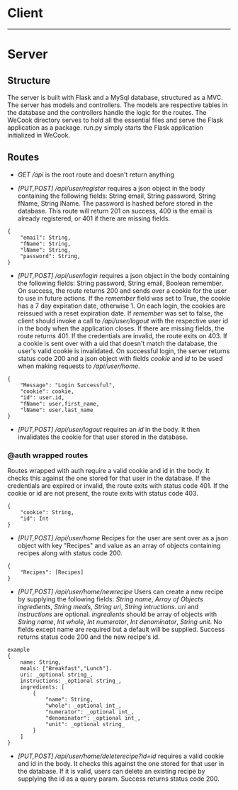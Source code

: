 # Client

---

# Server

## Structure

The server is built with Flask and a MySql database, structured as a MVC. The server has models and controllers. The models are respective tables in the database and the controllers handle the logic for the routes. The WeCook directory serves to hold all the essential files and serve the Flask application as a package. run.py simply starts the Flask application initialized in WeCook.

## Routes

- _GET /api_ is the root route and doesn't return anything

- _\[PUT,POST\] /api/user/register_ requires a json object in the body containing the following fields: String email, String password, String fName, String lName. The password is hashed before stored in the database. This route will return 201 on success, 400 is the email is already registered, or 401 if there are missing fields.

```
{
    "email": String,
    "fName": String,
    "lName": String,
    "password": String,
}
```

- _\[PUT,POST\] /api/user/login_ requires a json object in the body containing the following fields: String password, String email, Boolean remember. On success, the route returns 200 and sends over a cookie for the user to use in future actions. If the _remember_ field was set to True, the cookie has a 7 day expiration date, otherwise 1. On each login, the cookies are reissued with a reset expiration date. If _remember_ was set to false, the client should invoke a call to _/api/user/logout_ with the respective user id in the body when the application closes. If there are missing fields, the route returns 401. If the credentials are invalid, the route exits on 403. If a cookie is sent over with a uid that doesn't match the database, the user's valid cookie is invalidated. On successful login, the server returns status code 200 and a json object with fields *cookie* and *id* to be used when making requests to */api/user/home*.

```
{
    "Message": "Login Successful",
    "cookie": cookie,
    "id": user.id,
    "fName": user.first_name,
    "lName": user.last_name
}
```

- _\[PUT,POST\] /api/user/logout_ requires an _id_ in the body. It then invalidates the cookie for that user stored in the database.

### @auth wrapped routes

Routes wrapped with auth require a valid cookie and id in the body. It checks this against the one stored for that user in the database. If the credentials are expired or invalid, the route exits with status code 401. If the cookie or id are not present, the route exits with status code 403.

```
{
    "cookie": String,
    "id": Int
}
```

- _\[PUT,POST\] /api/user/home_ Recipes for the user are sent over as a json object with key "Recipes" and value as an array of objects containing recipes along with status code 200.

```
{
    "Recipes": [Recipes]
}
```

- _\[PUT,POST\] /api/user/home/newrecipe_ Users can create a new recipe by supplying the following fields: _String name_, _Array of Objects ingredients_, _String meals_, _String uri_, _String intructions_. _uri_ and _instructions_ are optional. _ingredients_ should be array of objects with _String name_, _Int whole_, _Int numerator_, _Int denominator_, _String unit_. No fields except name are required but a default will be supplied. Success returns status code 200 and the new recipe's id.
```
example
{
    name: String,
    meals: ["Breakfast","Lunch"].
    uri: _optional string_,
    instructions: _optional string_,
    ingredients: [
        {
            "name": String,
            "whole": _optional int_,
            "numerator": _optional int_,
            "denominator": _optional int_, 
            "unit": _optional string_
        }
    ]
}
```
- _\[PUT,POST\] /api/user/home/deleterecipe?id=id_ requires a valid cookie and id in the body. It checks this against the one stored for that user in the database. If it is valid, users can delete an existing recipe by supplying the id as a query param. Success returns status code 200.
